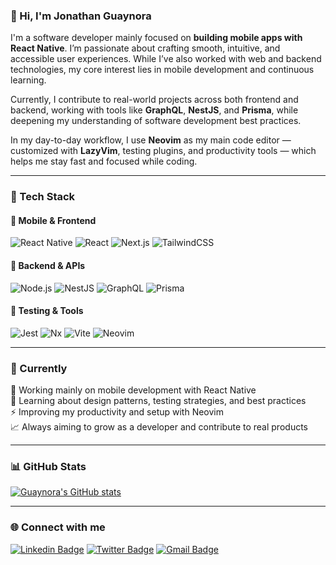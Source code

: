 ### 👋 Hi, I'm Jonathan Guaynora

I'm a software developer mainly focused on **building mobile apps with React Native**. I’m passionate about crafting smooth, intuitive, and accessible user experiences. While I’ve also worked with web and backend technologies, my core interest lies in mobile development and continuous learning.

Currently, I contribute to real-world projects across both frontend and backend, working with tools like **GraphQL**, **NestJS**, and **Prisma**, while deepening my understanding of software development best practices.

In my day-to-day workflow, I use **Neovim** as my main code editor — customized with **LazyVim**, testing plugins, and productivity tools — which helps me stay fast and focused while coding.

---

### 🧰 Tech Stack

#### 📱 Mobile & Frontend
![React Native](https://img.shields.io/badge/-React_Native-61DAFB?style=flat&logo=react&logoColor=white)
![React](https://img.shields.io/badge/-React-20232A?style=flat&logo=react&logoColor=61DAFB)
![Next.js](https://img.shields.io/badge/-Next.js-000000?style=flat&logo=next.js)
![TailwindCSS](https://img.shields.io/badge/-TailwindCSS-38B2AC?style=flat&logo=tailwind-css&logoColor=white)

#### 🔧 Backend & APIs
![Node.js](https://img.shields.io/badge/-Node.js-339933?style=flat&logo=node.js&logoColor=white)
![NestJS](https://img.shields.io/badge/-NestJS-E0234E?style=flat&logo=nestjs&logoColor=white)
![GraphQL](https://img.shields.io/badge/-GraphQL-E10098?style=flat&logo=graphql&logoColor=white)
![Prisma](https://img.shields.io/badge/-Prisma-2D3748?style=flat&logo=prisma&logoColor=white)

#### 🧪 Testing & Tools
![Jest](https://img.shields.io/badge/-Jest-C21325?style=flat&logo=jest&logoColor=white)
![Nx](https://img.shields.io/badge/-Nx-143055?style=flat&logo=nx&logoColor=white)
![Vite](https://img.shields.io/badge/-Vite-646CFF?style=flat&logo=vite&logoColor=white)
![Neovim](https://img.shields.io/badge/-Neovim-57A143?style=flat&logo=neovim&logoColor=white)

---

### 🚀 Currently

📱 Working mainly on mobile development with React Native  
🧠 Learning about design patterns, testing strategies, and best practices  
⚡ Improving my productivity and setup with Neovim  
📈 Always aiming to grow as a developer and contribute to real products  

---

### 📊 GitHub Stats
[![Guaynora's GitHub stats](https://github-readme-stats.vercel.app/api?username=guaynora&theme=radical&show_icons=true)](https://github.com/anuraghazra/github-readme-stats)

---

### 🌐 Connect with me

[![Linkedin Badge](https://img.shields.io/badge/-Jonathan_Guaynora-blue?style=flat&logo=Linkedin&logoColor=white&link=https://www.linkedin.com/in/jonathan-guaynora/)](https://www.linkedin.com/in/jonathan-guaynora/)
[![Twitter Badge](https://img.shields.io/badge/-@JonathanGuayno2-1ca0f1?style=flat&labelColor=1ca0f1&logo=twitter&logoColor=white&link=https://twitter.com/JonathanGuayno2)](https://twitter.com/joneditore)
[![Gmail Badge](https://img.shields.io/badge/-guaynorajon-c14438?style=flat&logo=Gmail&logoColor=white&link=mailto:guaynorajon@gmail.com)](mailto:guaynorajon@gmail.com)
